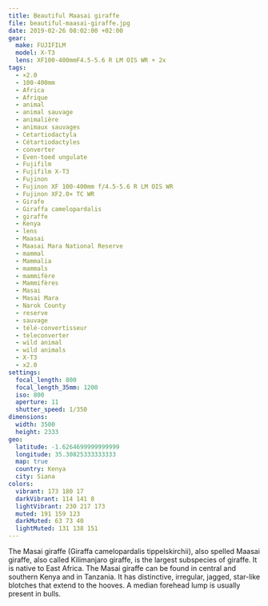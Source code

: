 ```yaml
---
title: Beautiful Maasai giraffe
file: beautiful-maasai-giraffe.jpg
date: 2019-02-26 08:02:00 +02:00
gear:
  make: FUJIFILM
  model: X-T3
  lens: XF100-400mmF4.5-5.6 R LM OIS WR + 2x
tags:
  - ×2.0
  - 100-400mm
  - Africa
  - Afrique
  - animal
  - animal sauvage
  - animalière
  - animaux sauvages
  - Cetartiodactyla
  - Cétartiodactyles
  - converter
  - Even-toed ungulate
  - Fujifilm
  - Fujifilm X-T3
  - Fujinon
  - Fujinon XF 100-400mm f/4.5-5.6 R LM OIS WR
  - Fujinon XF2.0× TC WR
  - Girafe
  - Giraffa camelopardalis
  - giraffe
  - Kenya
  - lens
  - Maasai
  - Maasai Mara National Reserve
  - mammal
  - Mammalia
  - mammals
  - mammifère
  - Mammifères
  - Masai
  - Masai Mara
  - Narok County
  - reserve
  - sauvage
  - télé-convertisseur
  - teleconverter
  - wild animal
  - wild animals
  - X-T3
  - x2.0
settings:
  focal_length: 800
  focal_length_35mm: 1200
  iso: 800
  aperture: 11
  shutter_speed: 1/350
dimensions:
  width: 3500
  height: 2333
geo:
  latitude: -1.6264699999999999
  longitude: 35.30825333333333
  map: true
  country: Kenya
  city: Siana
colors:
  vibrant: 173 180 17
  darkVibrant: 114 141 8
  lightVibrant: 230 217 173
  muted: 191 159 123
  darkMuted: 63 73 40
  lightMuted: 131 138 151
---
```


The Masai giraffe (Giraffa camelopardalis tippelskirchii), also spelled Maasai giraffe, also called Kilimanjaro giraffe, is the largest subspecies of giraffe. It is native to East Africa. The Masai giraffe can be found in central and southern Kenya and in Tanzania. It has distinctive, irregular, jagged, star-like blotches that extend to the hooves. A median forehead lump is usually present in bulls.
